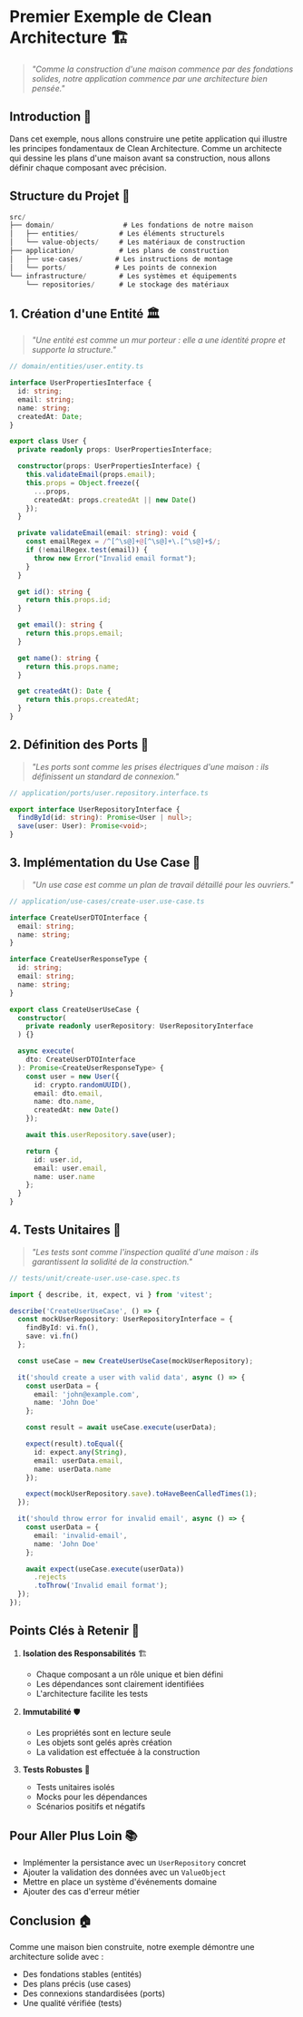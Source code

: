 # Premier Exemple de Clean Architecture 🏗️

> *"Comme la construction d'une maison commence par des fondations solides, notre application commence par une architecture bien pensée."*

## Introduction 🎯

Dans cet exemple, nous allons construire une petite application qui illustre les principes fondamentaux de Clean Architecture. Comme un architecte qui dessine les plans d'une maison avant sa construction, nous allons définir chaque composant avec précision.

## Structure du Projet 📐

```typescript
src/
├── domain/                 # Les fondations de notre maison
│   ├── entities/          # Les éléments structurels
│   └── value-objects/     # Les matériaux de construction
├── application/           # Les plans de construction
│   ├── use-cases/        # Les instructions de montage
│   └── ports/            # Les points de connexion
└── infrastructure/        # Les systèmes et équipements
    └── repositories/      # Le stockage des matériaux
```

## 1. Création d'une Entité 🏛️

> *"Une entité est comme un mur porteur : elle a une identité propre et supporte la structure."*

```typescript
// domain/entities/user.entity.ts

interface UserPropertiesInterface {
  id: string;
  email: string;
  name: string;
  createdAt: Date;
}

export class User {
  private readonly props: UserPropertiesInterface;

  constructor(props: UserPropertiesInterface) {
    this.validateEmail(props.email);
    this.props = Object.freeze({
      ...props,
      createdAt: props.createdAt || new Date()
    });
  }

  private validateEmail(email: string): void {
    const emailRegex = /^[^\s@]+@[^\s@]+\.[^\s@]+$/;
    if (!emailRegex.test(email)) {
      throw new Error("Invalid email format");
    }
  }

  get id(): string {
    return this.props.id;
  }

  get email(): string {
    return this.props.email;
  }

  get name(): string {
    return this.props.name;
  }

  get createdAt(): Date {
    return this.props.createdAt;
  }
}
```

## 2. Définition des Ports 🚪

> *"Les ports sont comme les prises électriques d'une maison : ils définissent un standard de connexion."*

```typescript
// application/ports/user.repository.interface.ts

export interface UserRepositoryInterface {
  findById(id: string): Promise<User | null>;
  save(user: User): Promise<void>;
}
```

## 3. Implémentation du Use Case 🔨

> *"Un use case est comme un plan de travail détaillé pour les ouvriers."*

```typescript
// application/use-cases/create-user.use-case.ts

interface CreateUserDTOInterface {
  email: string;
  name: string;
}

interface CreateUserResponseType {
  id: string;
  email: string;
  name: string;
}

export class CreateUserUseCase {
  constructor(
    private readonly userRepository: UserRepositoryInterface
  ) {}

  async execute(
    dto: CreateUserDTOInterface
  ): Promise<CreateUserResponseType> {
    const user = new User({
      id: crypto.randomUUID(),
      email: dto.email,
      name: dto.name,
      createdAt: new Date()
    });

    await this.userRepository.save(user);

    return {
      id: user.id,
      email: user.email,
      name: user.name
    };
  }
}
```

## 4. Tests Unitaires 🧪

> *"Les tests sont comme l'inspection qualité d'une maison : ils garantissent la solidité de la construction."*

```typescript
// tests/unit/create-user.use-case.spec.ts

import { describe, it, expect, vi } from 'vitest';

describe('CreateUserUseCase', () => {
  const mockUserRepository: UserRepositoryInterface = {
    findById: vi.fn(),
    save: vi.fn()
  };

  const useCase = new CreateUserUseCase(mockUserRepository);

  it('should create a user with valid data', async () => {
    const userData = {
      email: 'john@example.com',
      name: 'John Doe'
    };

    const result = await useCase.execute(userData);

    expect(result).toEqual({
      id: expect.any(String),
      email: userData.email,
      name: userData.name
    });

    expect(mockUserRepository.save).toHaveBeenCalledTimes(1);
  });

  it('should throw error for invalid email', async () => {
    const userData = {
      email: 'invalid-email',
      name: 'John Doe'
    };

    await expect(useCase.execute(userData))
      .rejects
      .toThrow('Invalid email format');
  });
});
```

## Points Clés à Retenir 🎯

1. **Isolation des Responsabilités** 🏗️
   - Chaque composant a un rôle unique et bien défini
   - Les dépendances sont clairement identifiées
   - L'architecture facilite les tests

2. **Immutabilité** 🛡️
   - Les propriétés sont en lecture seule
   - Les objets sont gelés après création
   - La validation est effectuée à la construction

3. **Tests Robustes** 🧪
   - Tests unitaires isolés
   - Mocks pour les dépendances
   - Scénarios positifs et négatifs

## Pour Aller Plus Loin 📚

- Implémenter la persistance avec un `UserRepository` concret
- Ajouter la validation des données avec un `ValueObject`
- Mettre en place un système d'événements domaine
- Ajouter des cas d'erreur métier

## Conclusion 🏠

Comme une maison bien construite, notre exemple démontre une architecture solide avec :
- Des fondations stables (entités)
- Des plans précis (use cases)
- Des connexions standardisées (ports)
- Une qualité vérifiée (tests)
